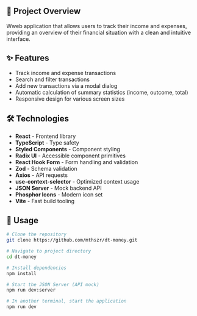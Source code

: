 ## 🚀 Project Overview

Wweb application that allows users to track their income and expenses, providing an overview of their financial situation with a clean and intuitive interface.

## ✨ Features

- Track income and expense transactions
- Search and filter transactions
- Add new transactions via a modal dialog
- Automatic calculation of summary statistics (income, outcome, total)
- Responsive design for various screen sizes

## 🛠️ Technologies

- **React** - Frontend library
- **TypeScript** - Type safety
- **Styled Components** - Component styling
- **Radix UI** - Accessible component primitives
- **React Hook Form** - Form handling and validation
- **Zod** - Schema validation
- **Axios** - API requests
- **use-context-selector** - Optimized context usage
- **JSON Server** - Mock backend API
- **Phosphor Icons** - Modern icon set
- **Vite** - Fast build tooling

## 🔧 Usage

```bash
# Clone the repository
git clone https://github.com/mthszr/dt-money.git

# Navigate to project directory
cd dt-money

# Install dependencies
npm install

# Start the JSON Server (API mock)
npm run dev:server

# In another terminal, start the application
npm run dev
```